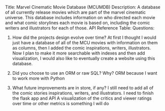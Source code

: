 Title: Marvel Cinematic Movie Database (MCUMDB)
Description: A database of all currently release movies which are part of the marvel cinematic universe. This database includes information on who directed each movie and what comic storylines each movie is based on, including the comic writers and illustrators for each of those. 
API Reference Table:
Questions: 
1. How did the projects design evolve over time?
At first I thought I would just have a database of all of the MCU movies with information on them as columns, then I added the comic inspirations, writers, illustrators. Now I plan to make it more searchable with indexes and then add visualization, I would also like to eventually create a website using this database.

2. Did you choose to use an ORM or raw SQL? Why? 
ORM because I want to work more with Python

3. What future improvements are in store, if any?
I still need to add all of the comic stories inspirations, writers, and illustrators. 
I need to finish the flask app and API 
A visualization of the critics and viewer ratings over time or other metrics is something I will do